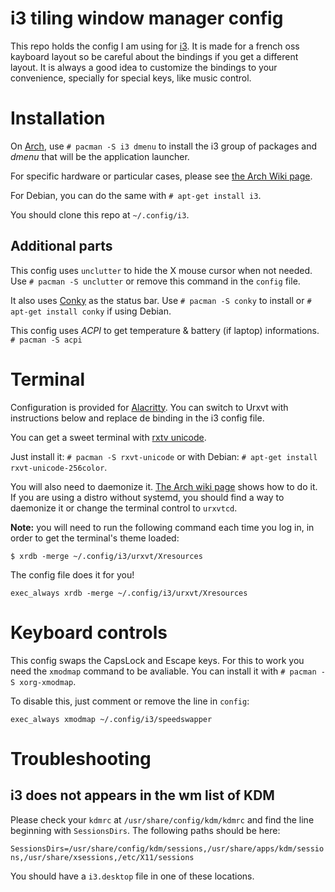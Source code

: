 i3 tiling window manager config
===============================

This repo holds the config I am using for [i3](http://i3wm.org).
It is made for a french oss kayboard layout so be careful about the bindings if you get a different layout.
It is always a good idea to customize the bindings to your convenience, specially for special keys, like music control.

# Installation

On [Arch](https://www.archlinux.org), use `# pacman -S i3 dmenu` to install the i3 group of packages and *dmenu* that will be the application launcher.

For specific hardware or particular cases, please see [the Arch Wiki page](https://wiki.archlinux.org/index.php/I3).

For Debian, you can do the same with `# apt-get install i3`.

You should clone this repo at `~/.config/i3`.

## Additional parts

This config uses `unclutter` to hide the X mouse cursor when not needed.
Use `# pacman -S unclutter` or remove this command in the `config` file.

It also uses [Conky](https://wiki.archlinux.org/index.php/Conky) as the status bar.
Use `# pacman -S conky` to install or `# apt-get install conky` if using Debian.

This config uses *ACPI* to get temperature & battery (if laptop) informations. `# pacman -S acpi`

# Terminal

Configuration is provided for [Alacritty](https://wiki.archlinux.org/index.php/Alacritty). You can switch to Urxvt with instructions below and replace de binding in the i3 config file.

You can get a sweet terminal with [rxtv unicode](https://wiki.archlinux.org/index.php/Urxvt).

Just install it: `# pacman -S rxvt-unicode` or with Debian: `# apt-get install rxvt-unicode-256color`.

You will also need to daemonize it. [The Arch wiki page](https://wiki.archlinux.org/index.php/Urxvt) shows how to do it.
If you are using a distro without systemd, you should find a way to daemonize it or change the terminal control to `urxvtcd`.

**Note:** you will need to run the following command each time you log in, in order to get the terminal's theme loaded:

`$ xrdb -merge ~/.config/i3/urxvt/Xresources`

The config file does it for you!

`exec_always xrdb -merge ~/.config/i3/urxvt/Xresources`

# Keyboard controls

This config swaps the CapsLock and Escape keys.
For this to work you need the `xmodmap` command to be avaliable.
You can install it with `# pacman -S xorg-xmodmap`.

To disable this, just comment or remove the line in `config`:

`exec_always xmodmap ~/.config/i3/speedswapper`

# Troubleshooting

## i3 does not appears in the wm list of KDM

Please check your `kdmrc` at `/usr/share/config/kdm/kdmrc` and find the line beginning with `SessionsDirs`. The following paths should be here:

`SessionsDirs=/usr/share/config/kdm/sessions,/usr/share/apps/kdm/sessions,/usr/share/xsessions,/etc/X11/sessions`

You should have a `i3.desktop` file in one of these locations.
